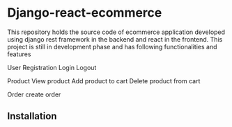 # Django-react-ecommerce

This repository holds the source code of ecommerce application developed using django rest framework in the backend and react in the frontend. This project is still in development phase and has following functionalities and features

User
    Registration
    Login
    Logout

Product
    View product
    Add product to cart
    Delete product from cart

Order
    create order

## Installation

